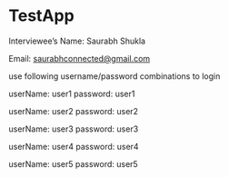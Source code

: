 # TestApp

Interviewee’s Name: Saurabh Shukla

Email: saurabhconnected@gmail.com

use following username/password combinations to login

userName: user1
password: user1

userName: user2 
password: user2

userName: user3 
password: user3

userName: user4 
password: user4

userName: user5 
password: user5
